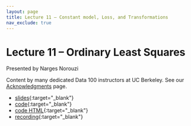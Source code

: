 ```yaml
---
layout: page
title: Lecture 11 – Constant model, Loss, and Transformations
nav_exclude: true
---
```


# Lecture 11 – Ordinary Least Squares

Presented by Narges Norouzi

Content by many dedicated Data 100 instructors at UC Berkeley. See our [Acknowledgments](../../acks) page.

- [slides](https://docs.google.com/presentation/d/1mkIlQSzCWvNXSeqosfoSHxkYJ90fEd8Xs7y7CoRRZ78/edit?usp=sharing){:target="_blank"}
- [code](http://data100.datahub.berkeley.edu/hub/user-redirect/git-pull?repo=https%3A%2F%2Fgithub.com%2FDS-100%2Ffa23-student&urlpath=lab%2Ftree%2Ffa23-student%2Flecture%2Flec11%2Flec11.ipynb&branch=main){:target="_blank"}
- [code HTML](../../resources/assets/lectures/lec11/lec11.html){:target="_blank"}
- [recording](https://youtu.be/uxOisZbnB90){:target="_blank"}
